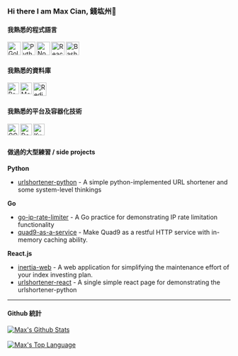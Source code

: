 ### Hi there I am Max Cian, 錢竑州👋

<!--
**hjcian/hjcian** is a ✨ _special_ ✨ repository because its `README.md` (this file) appears on your GitHub profile.

Here are some ideas to get you started:

- 🔭 I’m currently working on ...
- 🌱 I’m currently learning ...
- 👯 I’m looking to collaborate on ...
- 🤔 I’m looking for help with ...
- 💬 Ask me about ...
- 📫 How to reach me: ...
- 😄 Pronouns: ...
- ⚡ Fun fact: ...
-->

#### 我熟悉的程式語言

<img align="left" alt="Golang" width="30px" src="https://img.icons8.com/color/48/000000/golang.png" />
<img align="left" alt="Python" width="30px" src="https://img.icons8.com/color/48/000000/python.png" />
<img align="left" alt="Node.js" width="30px" src="https://img.icons8.com/color/96/000000/nodejs.png"/>
<img align="left" alt="React.js" width="30px" src="https://img.icons8.com/officel/480/000000/react.png"/>
<img align="left" alt="Bash script" width="30px" src="https://camo.githubusercontent.com/5a76ab68c90df7ecccdeac83138c8f7c62c7f3a4/687474703a2f2f69636f6e732e69636f6e617263686976652e636f6d2f69636f6e732f616c65636976652f666c6174776f6b656e2f3531322f417070732d5465726d696e616c2d50632d3130342d69636f6e2e706e67" />
<br />
<br />


#### 我熟悉的資料庫

<img align="left" alt="PostgreSQL" width="26px" src="https://img.icons8.com/color/48/000000/postgreesql.png" />
<img align="left" alt="MongoDB" width="26px" src="https://img.icons8.com/color/48/000000/mongodb.png" />
<img align="left" alt="Redis" width="30px" src="https://img.icons8.com/color/48/000000/redis.png" />
<br />
<br />


#### 我熟悉的平台及容器化技術

<img align="left" alt="GCP" width="26px" src="https://img.icons8.com/color/48/000000/google-cloud-platform.png"/>
<img align="left" alt="Docker" width="26px" src="https://img.icons8.com/dusk/64/000000/docker.png"/>
<img align="left" alt="Kubernetes" width="26px" src="https://img.icons8.com/color/48/000000/kubernetes.png"/>
<br />
<br />

#### 做過的大型練習 / side projects

**Python**
- [urlshortener-python](https://github.com/hjcian/urlshortener-python) - A simple python-implemented URL shortener and some system-level thinkings

**Go**
- [go-ip-rate-limiter](https://github.com/hjcian/go-ip-rate-limiter) - A Go practice for demonstrating IP rate limitation functionality
- [quad9-as-a-service](https://github.com/hjcian/quad9-as-a-service) - Make Quad9 as a restful HTTP service with in-memory caching ability.

**React.js**
- [inertia-web](https://github.com/hjcian/inertia-web) - A web application for simplifying the maintenance effort of your index investing plan.
- [urlshortener-react](https://github.com/hjcian/urlshortener-react) - A single simple react page for demonstrating the urlshortener-python



---

#### Github 統計

<a href="#stats" align="center">
    <img align="center" alt="Max's Github Stats" src="https://github-readme-stats.vercel.app/api?username=hjcian&count_private=true&show_icons=true&include_all_commits=true&show_owner=true"/>
</a>
<br />

<br />
<a href="#stats" align="center">
    <img align="center" alt="Max's Top Language" src="https://gh-readme-stats.krish-the-dev.vercel.app/api/top-langs/?username=hjcian&langs_count=10&hide=jupyter%20notebook,ruby" />
</a>
<br />
